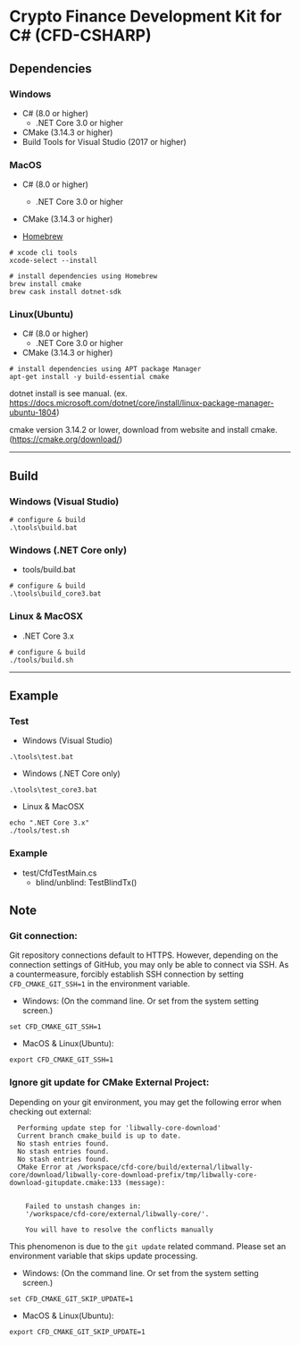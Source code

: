 # Crypto Finance Development Kit for C# (CFD-CSHARP)

<!-- TODO: Write Summary and Overview

## Overview

-->

## Dependencies

### Windows

- C# (8.0 or higher)
  - .NET Core 3.0 or higher
- CMake (3.14.3 or higher)
- Build Tools for Visual Studio (2017 or higher)

### MacOS

- C# (8.0 or higher)
  - .NET Core 3.0 or higher
- CMake (3.14.3 or higher)

- [Homebrew](https://brew.sh/)

```Shell
# xcode cli tools
xcode-select --install

# install dependencies using Homebrew
brew install cmake
brew cask install dotnet-sdk
```

### Linux(Ubuntu)

- C# (8.0 or higher)
  - .NET Core 3.0 or higher
- CMake (3.14.3 or higher)

```Shell
# install dependencies using APT package Manager
apt-get install -y build-essential cmake
```

dotnet install is see manual.
(ex. https://docs.microsoft.com/dotnet/core/install/linux-package-manager-ubuntu-1804)

cmake version 3.14.2 or lower, download from website and install cmake.
(https://cmake.org/download/)

---

## Build

### Windows (Visual Studio)

```Cmd
# configure & build
.\tools\build.bat
```

### Windows (.NET Core only)

- tools/build.bat
```Cmd
# configure & build
.\tools\build_core3.bat
```

### Linux & MacOSX

- .NET Core 3.x
```Shell
# configure & build
./tools/build.sh
```

---

## Example

### Test

- Windows (Visual Studio)
```Cmd
.\tools\test.bat
```

- Windows (.NET Core only)
```Cmd
.\tools\test_core3.bat
```

- Linux & MacOSX
```Shell
echo ".NET Core 3.x"
./tools/test.sh
```

### Example

- test/CfdTestMain.cs
  - blind/unblind: TestBlindTx()

## Note

### Git connection:

Git repository connections default to HTTPS.
However, depending on the connection settings of GitHub, you may only be able to connect via SSH.
As a countermeasure, forcibly establish SSH connection by setting `CFD_CMAKE_GIT_SSH=1` in the environment variable.

- Windows: (On the command line. Or set from the system setting screen.)
```
set CFD_CMAKE_GIT_SSH=1
```

- MacOS & Linux(Ubuntu):
```
export CFD_CMAKE_GIT_SSH=1
```

### Ignore git update for CMake External Project:

Depending on your git environment, you may get the following error when checking out external:
```
  Performing update step for 'libwally-core-download'
  Current branch cmake_build is up to date.
  No stash entries found.
  No stash entries found.
  No stash entries found.
  CMake Error at /workspace/cfd-core/build/external/libwally-core/download/libwally-core-download-prefix/tmp/libwally-core-download-gitupdate.cmake:133 (message):


    Failed to unstash changes in:
    '/workspace/cfd-core/external/libwally-core/'.

    You will have to resolve the conflicts manually
```

This phenomenon is due to the `git update` related command.
Please set an environment variable that skips update processing.

- Windows: (On the command line. Or set from the system setting screen.)
```
set CFD_CMAKE_GIT_SKIP_UPDATE=1
```

- MacOS & Linux(Ubuntu):
```
export CFD_CMAKE_GIT_SKIP_UPDATE=1
```
